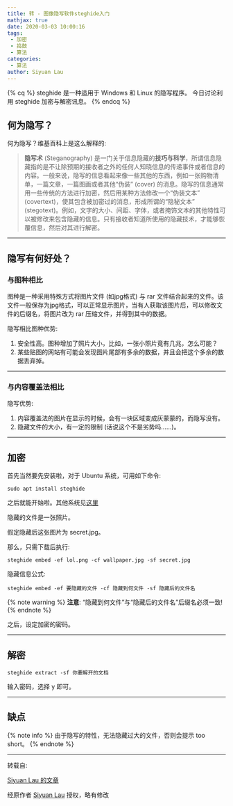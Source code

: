 ```yaml
---
title: 转 - 图像隐写软件steghide入门
mathjax: true
date: 2020-03-03 10:00:16
tags:
 - 加密
 - 捣鼓
 - 算法
categories:
 - 算法
author: Siyuan Lau
---
```


<!-- placeholder -->

{% cq %} steghide 是一种适用于 Windows 和 Linux 的隐写程序。
今日讨论利用 steghide 加密与解密讯息。 {% endcq %}

<!-- more -->

## 何为隐写？

何为隐写？维基百科上是这么解释的:

> **隐写术** (Steganography) 是一门关于信息隐藏的**技巧与科学**，所谓信息隐藏指的是不让除预期的接收者之外的任何人知晓信息的传递事件或者信息的内容。一般来说，隐写的信息看起来像一些其他的东西，例如一张购物清单，一篇文章，一篇图画或者其他“伪装” (cover) 的消息。隐写的信息通常用一些传统的方法进行加密，然后用某种方法修改一个“伪装文本” (covertext)，使其包含被加密过的消息，形成所谓的“隐秘文本” (stegotext)。例如，文字的大小、间距、字体，或者掩饰文本的其他特性可以被修改来包含隐藏的信息。只有接收者知道所使用的隐藏技术，才能够恢覆信息，然后对其进行解密。

---

## 隐写有何好处？

### 与图种相比

图种是一种采用特殊方式将图片文件 (如jpg格式) 与 rar 文件结合起来的文件。该文件一般保存为jpg格式，可以正常显示图片，当有人获取该图片后，可以修改文件的后缀名，将图片改为 rar 压缩文件，并得到其中的数据。

隐写相比图种优势:

1. 安全性高。图种增加了照片大小，比如，一张小照片竟有几兆，怎么可能？
2. 某些贴图的网站有可能会发现图片尾部有多余的数据，并且会把这个多余的数据丢弃掉。

---

### 与内容覆盖法相比

隐写优势:

1. 内容覆盖法的图片在显示的时候，会有一块区域变成灰蒙蒙的，而隐写没有。
2. 隐藏文件的大小，有一定的限制 (话说这个不是劣势吗……)。

---

## 加密

首先当然要先安装啦，对于 Ubuntu 系统，可用如下命令:

```
sudo apt install steghide
```

之后就能开始啦。其他系统见[这里](https://sourceforge.net/projects/steghide/)

隐藏的文件是一张照片。

假定隐藏后这张图片为 secret.jpg。

那么，只需下载后执行:

```
steghide embed -ef lol.png -cf wallpaper.jpg -sf secret.jpg
```

隐藏信息公式:

```
steghide embed -ef 要隐藏的文件 -cf 隐藏到何文件 -sf 隐藏后的文件名
```

{% note warning %}
**注意**: “隐藏到何文件”与“隐藏后的文件名”后缀名必须一致!
{% endnote %}

之后，设定加密的密码。

---

## 解密

```
steghide extract -sf 你要解开的文档
```

输入密码，选择 y 即可。

---

## 缺点

{% note info %}
由于隐写的特性，无法隐藏过大的文件，否则会提示 too short。
{% endnote %}

---

转载自:

<a href="https://siyuanlau.github.io/2017/01/26/图像隐写软件steghide入门/index.html" class="LinkCard">Siyuan Lau 的文章</a>

经原作者 [Siyuan Lau](https://siyuanlau.github.io/) 授权，略有修改